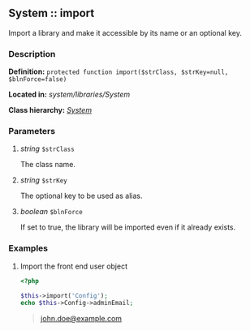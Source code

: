 
System :: import
-------------------------------------------

Import a library and make it accessible by its name or an optional key.


### Description ###

**Definition:** `protected function import($strClass, $strKey=null, $blnForce=false)`

**Located in:** *system/libraries/System*

**Class hierarchy:** *[System](../System.md)*


### Parameters ###

1. *string* `$strClass`

	The class name.

2. *string* `$strKey`

	The optional key to be used as alias.

3. *boolean* `$blnForce`

	If set to true, the library will be imported even if it already exists.


### Examples ###

1. Import the front end user object

	```php
	<?php

	$this->import('Config');
	echo $this->Config->adminEmail;
	```
	> john.doe@example.com


